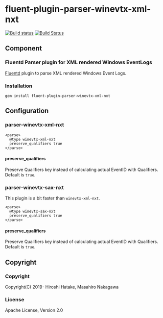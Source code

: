 # fluent-plugin-parser-winevtx-xml-nxt

[![Build status](https://ci.appveyor.com/api/projects/status/eb0capv0q70u381f/branch/master?svg=true)](https://ci.appveyor.com/project/fluent/fluent-plugin-parser-winevt-xml/branch/master)
[![Build Status](https://travis-ci.org/fluent/fluent-plugin-parser-winevt_xml.svg?branch=master)](https://travis-ci.org/fluent/fluent-plugin-parser-winevt_xml)

## Component

### Fluentd Parser plugin for XML rendered Windows EventLogs

[Fluentd](https://www.fluentd.org/) plugin to parse XML rendered Windows Event Logs.

### Installation

```
gem install fluent-plugin-parser-winevtx-xml-nxt
```

## Configuration

### parser-winevtx-xml-nxt

```aconf
<parse>
  @type winevtx-xml-nxt
  preserve_qualifiers true
</parse>
```

#### preserve_qualifiers

Preserve Qualifiers key instead of calculating actual EventID with Qualifiers. Default is `true`.

### parser-winevtx-sax-nxt

This plugin is a bit faster than `winevtx-xml-nxt`.

```aconf
<parse>
  @type winevtx-sax-nxt
  preserve_qualifiers true
</parse>
```

#### preserve_qualifiers

Preserve Qualifiers key instead of calculating actual EventID with Qualifiers. Default is `true`.

## Copyright

### Copyright

Copyright(C) 2019- Hiroshi Hatake, Masahiro Nakagawa

### License

Apache License, Version 2.0
